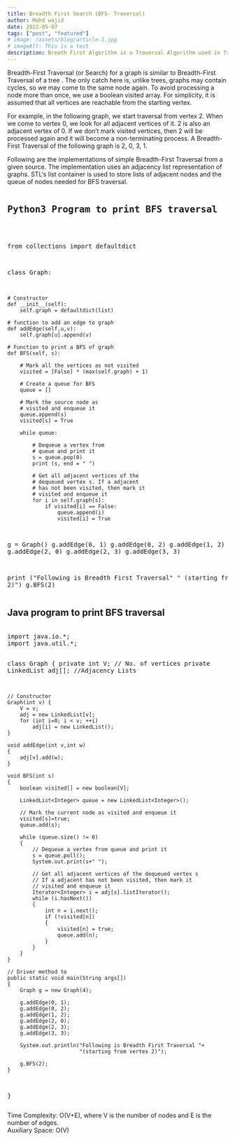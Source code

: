 ```yaml
---
title: Breadth First Search (BFS- Traversal)
author: Mohd wajid
date: 2022-05-07
tags: ["post", "featured"]
# image: /assets/blog/article-1.jpg
# imageAlt: This is a test
description: Breath First Algorithm is a Traversal Algorithm used in Trees and Graphs, Both has similar Implementation, with a slight change i.e. Graphs may contain cycles unlike trees 
---
```

<p>
Breadth-First Traversal (or Search) for a graph is similar to Breadth-First Traversal of a tree . The only catch here is, unlike trees, graphs may contain cycles, so we may come to the same node again. To avoid processing a node more than once, we use a boolean visited array. For simplicity, it is assumed that all vertices are reachable from the starting vertex.
</p> 
<p>
For example, in the following graph, we start traversal from vertex 2. When we come to vertex 0, we look for all adjacent vertices of it. 2 is also an adjacent vertex of 0. If we don’t mark visited vertices, then 2 will be processed again and it will become a non-terminating process. A Breadth-First Traversal of the following graph is 2, 0, 3, 1.
</p>
<p>
Following are the implementations of simple Breadth-First Traversal from a given source. 
The implementation uses an adjacency list representation of graphs. STL‘s list container is used to store lists of adjacent nodes and the queue of nodes needed for BFS traversal.
</p>
<pre>
<h2>Python3 Program to print BFS traversal </h2>

from collections import defaultdict

class Graph:
 
    # Constructor
    def __init__(self):
        self.graph = defaultdict(list)
 
    # function to add an edge to graph
    def addEdge(self,u,v):
        self.graph[u].append(v)
 
    # Function to print a BFS of graph
    def BFS(self, s):
 
        # Mark all the vertices as not visited
        visited = [False] * (max(self.graph) + 1)
 
        # Create a queue for BFS
        queue = []
 
        # Mark the source node as
        # visited and enqueue it
        queue.append(s)
        visited[s] = True
 
        while queue:
 
            # Dequeue a vertex from
            # queue and print it
            s = queue.pop(0)
            print (s, end = " ")
 
            # Get all adjacent vertices of the
            # dequeued vertex s. If a adjacent
            # has not been visited, then mark it
            # visited and enqueue it
            for i in self.graph[s]:
                if visited[i] == False:
                    queue.append(i)
                    visited[i] = True
 
g = Graph()
g.addEdge(0, 1)
g.addEdge(0, 2)
g.addEdge(1, 2)
g.addEdge(2, 0)
g.addEdge(2, 3)
g.addEdge(3, 3)
 
print ("Following is Breadth First Traversal"
                  " (starting from vertex 2)")
g.BFS(2)
</pre>

<h2>Java program to print BFS traversal</h2>
<pre> 
import java.io.*;
import java.util.*;
 

class Graph
{
    private int V;   // No. of vertices
    private LinkedList<Integer> adj[]; //Adjacency Lists
 
    // Constructor
    Graph(int v) {
        V = v;
        adj = new LinkedList[v];
        for (int i=0; i < v; ++i)
            adj[i] = new LinkedList();
    }

    void addEdge(int v,int w)
    {
        adj[v].add(w);
    }

    void BFS(int s)
    {
        boolean visited[] = new boolean[V];

        LinkedList<Integer> queue = new LinkedList<Integer>();
 
        // Mark the current node as visited and enqueue it
        visited[s]=true;
        queue.add(s);
 
        while (queue.size() != 0)
        {
            // Dequeue a vertex from queue and print it
            s = queue.poll();
            System.out.print(s+" ");
 
            // Get all adjacent vertices of the dequeued vertex s
            // If a adjacent has not been visited, then mark it
            // visited and enqueue it
            Iterator<Integer> i = adj[s].listIterator();
            while (i.hasNext())
            {
                int n = i.next();
                if (!visited[n])
                {
                    visited[n] = true;
                    queue.add(n);
                }
            }
        }
    }
 
    // Driver method to
    public static void main(String args[])
    {
        Graph g = new Graph(4);
 
        g.addEdge(0, 1);
        g.addEdge(0, 2);
        g.addEdge(1, 2);
        g.addEdge(2, 0);
        g.addEdge(2, 3);
        g.addEdge(3, 3);
 
        System.out.println("Following is Breadth First Traversal "+
                           "(starting from vertex 2)");
 
        g.BFS(2);
    }
}
</pre>
<p>
Time Complexity: O(V+E), where V is the number of nodes and E is the number of edges. <br/>
Auxiliary Space: O(V)
</p>